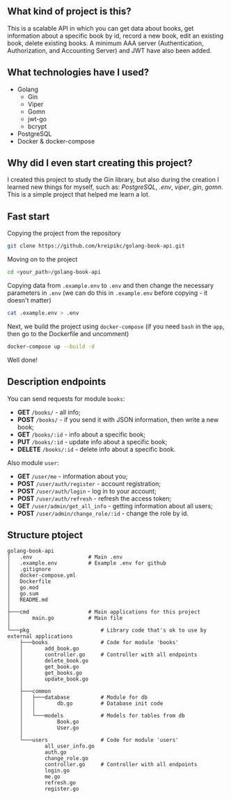 ## What kind of project is this?
This is a scalable API in which you can get data about books, get information about a specific book by id, record a new book, edit an existing book, delete existing books. A minimum AAA server (Authentication, Authorization, and Accounting Server) and JWT have also been added.

## What technologies have I used?
- Golang
  - Gin
  - Viper
  - Gomn
  - jwt-go
  - bcrypt
- PostgreSQL
- Docker & docker-compose

## Why did I even start creating this project?
I created this project to study the Gin library, but also during the creation I learned new things for myself, such as: _PostgreSQL_, _.env_, _viper_, _gin_, _gomn_. This is a simple project that helped me learn a lot.

## Fast start
Copying the project from the repository
```bash
git clone https://github.com/kreipikc/golang-book-api.git
```

Moving on to the project
```bash
cd <your_path>/golang-book-api
```

Copying data from `.example.env` to `.env` and then change the necessary parameters in `.env` (we can do this in `.example.env` before copying - it doesn't matter)
```bash
cat .example.env > .env
```

Next, we build the project using `docker-compose` (if you need `bash` in the `app`, then go to the Dockerfile and uncomment)
```bash
docker-compose up --build -d
```

Well done!

## Description endpoints
You can send requests for module `books`:
- **GET** `/books/` - all info;
- **POST** `/books/` - if you send it with JSON information, then write a new book;
- **GET** `/books/:id` - info about a specific book;
- **PUT** `/books/:id` - update info about a specific book;
- **DELETE** `/books/:id` - delete info about a specific book.

Also module `user`:
- **GET** `/user/me` - information about you;
- **POST** `/user/auth/register` - account registration;
- **POST** `/user/auth/login` - log in to your account;
- **POST** `/user/auth/refresh` - refresh the access token;
- **GET** `/user/admin/get_all_info` - getting information about all users;
- **POST** `/user/admin/change_role/:id` - change the role by id.

## Structure ptoject
```
golang-book-api         
│   .env                  # Main .env
│   .example.env          # Example .env for github
│   .gitignore            
│   docker-compose.yml 
│   Dockerfile
│   go.mod
│   go.sum
│   README.md
│
├───cmd                   # Main applications for this project
│       main.go           # Main file
│
└───pkg                       # Library code that's ok to use by external applications
    ├───books                 # Code for module 'books'
    │       add_book.go
    │       controller.go     # Controller with all endpoints
    │       delete_book.go
    │       get_book.go
    │       get_books.go
    │       update_book.go
    │
    ├───common
    │   ├───database          # Module for db 
    │   │       db.go         # Database init code
    │   │
    │   └───models            # Models for tables from db
    │           Book.go
    │           User.go
    │
    └───users                 # Code for module 'users'
            all_user_info.go
            auth.go
            change_role.go
            controller.go     # Controller with all endpoints
            login.go
            me.go
            refresh.go
            register.go
```
